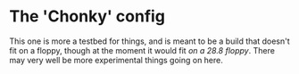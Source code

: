 # The 'Chonky' config

This one is more a testbed for things, and is meant to be a build that doesn't fit on a floppy, though at the moment it would fit *on a 28.8 floppy*. There may very well be more experimental things going on here.
